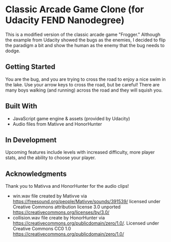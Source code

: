 # Classic Arcade Game Clone (for Udacity FEND Nanodegree)

This is a modified version of the classic arcade game "Frogger." Although the example from Udacity showed the bugs as the enemies, I decided to flip the paradigm a bit and show the human as the enemy that the bug needs to dodge. 

## Getting Started

You are the bug, and you are trying to cross the road to enjoy a nice swim in the lake. Use your arrow keys to cross the road, but be careful! There are many boys walking (and running) across the road and they will squish you. 

## Built With

* JavaScript game engine & assets (provided by Udacity)
* Audio files from Mativve and HonorHunter

## In Development

Upcoming features include levels with increased difficulty, more player stats, and the ability to choose your player.

## Acknowledgments

Thank you to Mativva and HonorHunter for the audio clips!
* win.wav file created by Mativve via https://freesound.org/people/Mativve/sounds/391539/ licensed under Creative Commons attribution license 3.0 unported https://creativecommons.org/licenses/by/3.0/
* collision.wav file create by HonorHunter via https://creativecommons.org/publicdomain/zero/1.0/. Licensed under Creative Commons CC0 1.0 https://creativecommons.org/publicdomain/zero/1.0/
